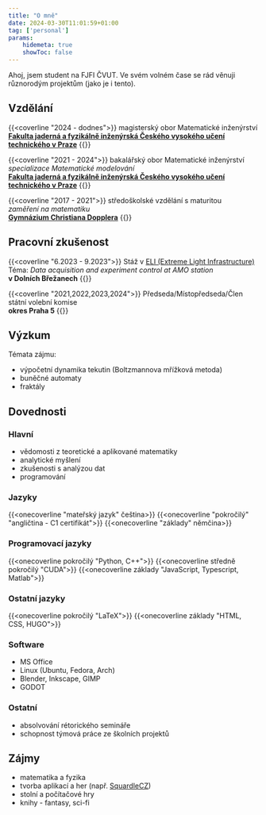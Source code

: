 ```yaml
---
title: "O mně"
date: 2024-03-30T11:01:59+01:00
tag: ['personal']
params:
    hidemeta: true
    showToc: false
---
```


Ahoj, jsem student na FJFI ČVUT. Ve svém volném čase se rád věnuji různorodým projektům (jako je i tento).

## Vzdělání

{{<coverline "2024 - dodnes">}}
magisterský obor Matematické inženýrství<br />
<b><a href="https://www.fjfi.cvut.cz/en/">Fakulta jaderná a fyzikálně inženýrská Českého vysokého učení technického v Praze</a></b>
{{</coverline>}}

{{<coverline "2021 - 2024">}}
bakalářský obor Matematické inženýrství<br />
<i>specializace Matematické modelování</i> <br />
<b><a href="https://www.fjfi.cvut.cz/en/">Fakulta jaderná a fyzikálně inženýrská Českého vysokého učení technického v Praze</a></b>
{{</coverline>}}

{{<coverline "2017 - 2021">}}
středoškolské vzdělání s maturitou <br/>
<i>zaměření na matematiku</i> <br/>
<b><a href="https://gchd.cz/">Gymnázium Christiana Dopplera</a></b>
{{</coverline>}}

## Pracovní zkušenost

{{<coverline "6.2023 - 9.2023">}}
Stáž v <a href="https://www.eli-beams.eu/cs/">ELI (Extreme Light Infrastructure)</a><br />
Téma: <i>Data acquisition and experiment control at AMO station</i><br />
<b>v Dolních Břežanech</b>
{{</coverline>}}

{{<coverline "2021,2022,2023,2024">}}
Předseda/Místopředseda/Člen státní volební komise <br />
<b>okres Praha 5</b>
{{</coverline>}}

## Výzkum

Témata zájmu:

- výpočetní dynamika tekutin (Boltzmannova mřížková metoda)
- buněčné automaty
- fraktály

## Dovednosti

### Hlavní

- vědomosti z teoretické a aplikované matematiky
- analytické myšlení
- zkušenosti s analýzou dat
- programování

### Jazyky

{{<onecoverline "mateřský jazyk" čeština>}}
{{<onecoverline "pokročilý" "angličtina - C1 certifikát">}}
{{<onecoverline "základy" němčina>}}

### Programovací jazyky

{{<onecoverline pokročilý "Python, C++">}}
{{<onecoverline středně pokročilý "CUDA">}}
{{<onecoverline základy "JavaScript, Typescript, Matlab">}}

### Ostatní jazyky

{{<onecoverline pokročilý "LaTeX">}}
{{<onecoverline základy "HTML, CSS, HUGO">}}

### Software

- MS Office
- Linux (Ubuntu, Fedora, Arch)
- Blender, Inkscape, GIMP
- GODOT

### Ostatní

- absolvování rétorického semináře
- schopnost týmová práce ze školních projektů

## Zájmy

- matematika a fyzika
- tvorba aplikací a her (např. [SquardleCZ](https://marekond.github.io/SquardleCZ/))
- stolní a počítačové hry
- knihy - fantasy, sci-fi
